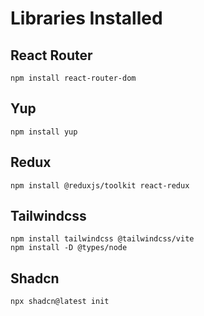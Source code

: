 # Libraries Installed

## React Router
`npm install react-router-dom`

## Yup
`npm install yup`
<br />

## Redux
`npm install @reduxjs/toolkit react-redux`

## Tailwindcss
`npm install tailwindcss @tailwindcss/vite`
<br />
`npm install -D @types/node`
<br />

## Shadcn
`npx shadcn@latest init`
